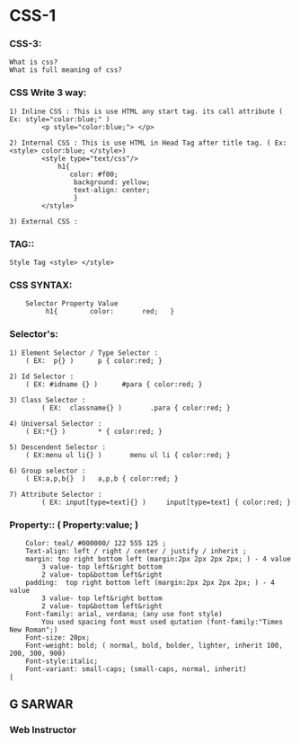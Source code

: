 # CSS-1

### CSS-3:
	What is css?
	What is full meaning of css?

### CSS Write 3 way:
	1) Inline CSS : This is use HTML any start tag. its call attribute ( Ex: style="color:blue;" )
			<p style="color:blue;"> </p>

	2) Internal CSS : This is use HTML in Head Tag after title tag. ( Ex: <style> color:blue; </style>)
			<style type="text/css"/>
			    h1{
			       color: #f00;
			        background: yellow;
			        text-align: center;
			        }
			</style>

	3) External CSS : 

### TAG::
	Style Tag <style> </style>

### CSS SYNTAX: 
		Selector Property Value
		     h1{        color:       red;   }

### Selector's:
	1) Element Selector / Type Selector :
 	    ( EX:  p{} )      p { color:red; }

	2) Id Selector :
   	    ( EX: #idname {} )      #para { color:red; }

	3) Class Selector :
     	    ( EX:  classname{} )       .para { color:red; }

	4) Universal Selector :
   	    ( EX:*{} )        * { color:red; }
	
	5) Descendent Selector :
   	    ( EX:menu ul li{} )       menu ul li { color:red; }

	6) Group selector :
 	    ( EX:a,p,b{}  )	  a,p,b { color:red; }

	7) Attribute Selector :
    	    ( EX: input[type=text]{} )     input[type=text] { color:red; }

### Property:: ( Property:value; )
		Color: teal/ #000000/ 122 555 125 ;
		Text-align: left / right / center / justify / inherit ; 
		margin: top right bottom left (margin:2px 2px 2px 2px; ) - 4 value
			3 value- top left&right bottom
			2 value- top&bottom left&right
		padding:  top right bottom left (margin:2px 2px 2px 2px; ) - 4 value
			3 value- top left&right bottom
			2 value- top&bottom left&right
		Font-family: arial, verdana; (any use font style)
			You used spacing font must used qutation (font-family:"Times New Roman";)
		Font-size: 20px;
		Font-weight: bold; ( normal, bold, bolder, lighter, inherit 100, 200, 300, 900)
		Font-style:italic;
		Font-variant: small-caps; (small-caps, normal, inherit)
	|
  
  ## G SARWAR
  ### Web Instructor
